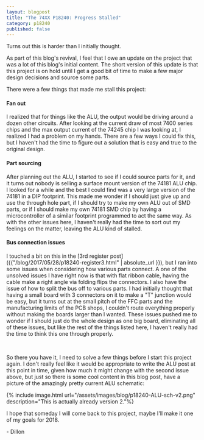 ```yaml
---
layout: blogpost
title: "The 74XX P18240: Progress Stalled"
category: p18240
published: false
---
```


Turns out this is harder than I initially thought.

As part of this blog's revival, I feel that I owe an update on the project that was a lot of this blog's initial content. The short version of this update is that this project is on hold until I get a good bit of time to make a few major design decisions and source some parts. 

There were a few things that made me stall this project:
#### Fan out ####
I realized that for things like the ALU, the output would be driving around a dozen other circuits. After looking at the current draw of most 7400 series chips and the max output current of the 74245 chip I was looking at, I realized I had a problem on my hands. There are a few ways I could fix this, but I haven't had the time to figure out a solution that is easy and true to the original design.

#### Part sourcing ####
After planning out the ALU, I started to see if I could source parts for it, and it turns out nobody is selling a surface mount version of the 74181 ALU chip. I looked for a while and the best I could find was a very large version of the 74181 in a DIP footprint. This made me wonder if I should just give up and use the through hole part, if I should try to make my own ALU out of SMD parts, or if I should make my own 74181 SMD chip by having a microcontroller of a similar footprint programmed to act the same way. As with the other issues here, I haven't really had the time to sort out my feelings on the matter, leaving the ALU kind of stalled. 

#### Bus connection issues ####
I touched a bit on this in the [3rd register post]({{"/blog/2017/05/28/p18240-register3.html" | absolute_url }}), but I ran into some issues when considering how various parts connect. A one of the unsolved issues I have right now is that with flat ribbon cable, having the cable make a right angle via folding flips the connectors. I also have the issue of how to split the bus off to various parts. I had initially thought that having a small board with 3 connectors on it to make a "T" junction would be easy, but it turns out at the small pitch of the FFC parts and the manufacturing limits of the PCB shops, I couldn't route everything properly without making the boards larger than I wanted. These issues pushed me to wonder if I should just do the whole design as one big board, eliminating all of these issues, but like the rest of the things listed here, I haven't really had the time to think this one through properly.

<br>

So there you have it, I need to solve a few things before I start this project again. I don't really feel like it would be appropriate to write the ALU post at this point in time, given how much it might change with the second issue above, but just so there is some cool content in this blog post, have a picture of the amazingly pretty current ALU schematic:

{% include image.html url="/assets/images/blog/p18240-ALU-sch-v2.png"
description="This is actually already version 2."%}

I hope that someday I will come back to this project, maybe I'll make it one of my goals for 2018. 

\- Dillon